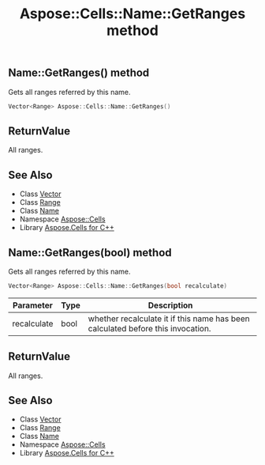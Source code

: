 ﻿---
title: Aspose::Cells::Name::GetRanges method
linktitle: GetRanges
second_title: Aspose.Cells for C++ API Reference
description: 'Aspose::Cells::Name::GetRanges method. Gets all ranges referred by this name in C++.'
type: docs
weight: 2100
url: /cpp/aspose.cells/name/getranges/
---
## Name::GetRanges() method


Gets all ranges referred by this name.

```cpp
Vector<Range> Aspose::Cells::Name::GetRanges()
```


## ReturnValue

All ranges.

## See Also

* Class [Vector](../../vector/)
* Class [Range](../../range/)
* Class [Name](../)
* Namespace [Aspose::Cells](../../)
* Library [Aspose.Cells for C++](../../../)
## Name::GetRanges(bool) method


Gets all ranges referred by this name.

```cpp
Vector<Range> Aspose::Cells::Name::GetRanges(bool recalculate)
```


| Parameter | Type | Description |
| --- | --- | --- |
| recalculate | bool | whether recalculate it if this name has been calculated before this invocation. |

## ReturnValue

All ranges.

## See Also

* Class [Vector](../../vector/)
* Class [Range](../../range/)
* Class [Name](../)
* Namespace [Aspose::Cells](../../)
* Library [Aspose.Cells for C++](../../../)
